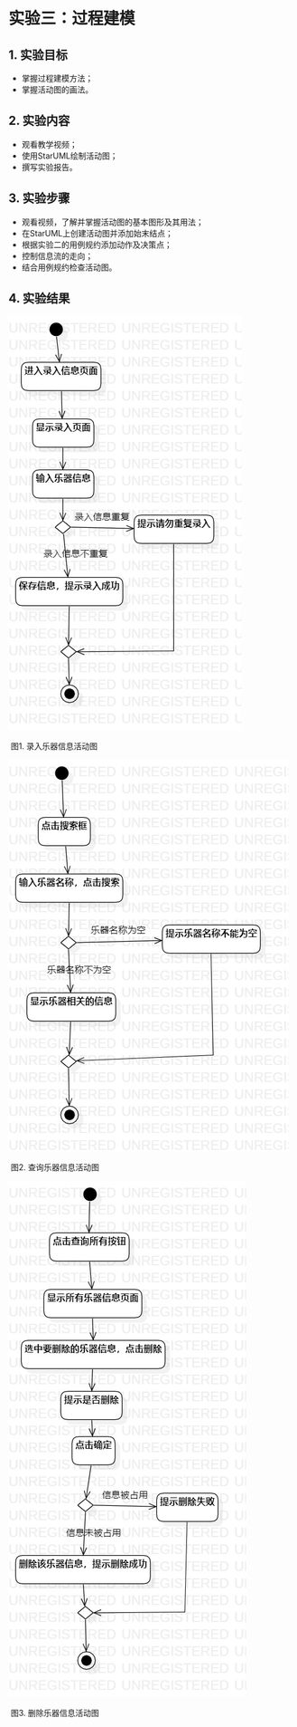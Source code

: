 # 实验三：过程建模

## 1. 实验目标

- 掌握过程建模方法；
- 掌握活动图的画法。

## 2. 实验内容

- 观看教学视频；
- 使用StarUML绘制活动图；
- 撰写实验报告。

## 3. 实验步骤

- 观看视频，了解并掌握活动图的基本图形及其用法；
- 在StarUML上创建活动图并添加始末结点；
- 根据实验二的用例规约添加动作及决策点；
- 控制信息流的走向；
- 结合用例规约检查活动图。

## 4. 实验结果

![录入乐器信息](./录入乐器信息.jpg)

​									图1. 录入乐器信息活动图

![查询乐器信息](./查询乐器信息.jpg)

​									图2. 查询乐器信息活动图

![删除乐器信息](./删除乐器信息.jpg)

​									图3. 删除乐器信息活动图